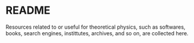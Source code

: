 # README
Resources related to or useful for theoretical physics, such as softwares, books, search engines,
instittutes, archives, and so on, are collected here.
